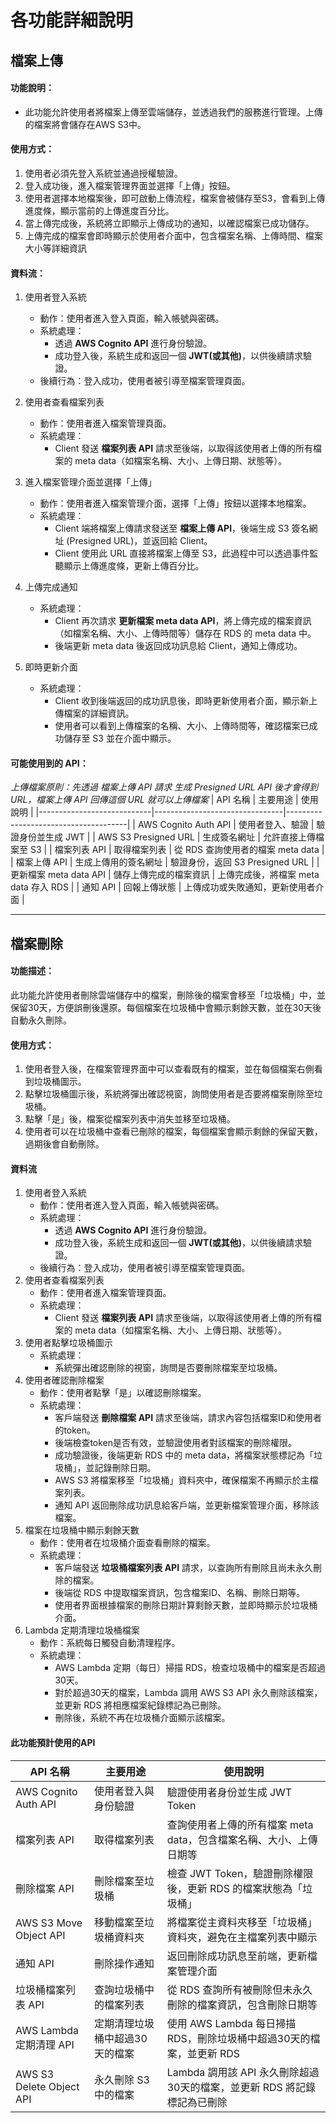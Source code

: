 # 各功能詳細說明

## 檔案上傳
#### 功能說明：
- 此功能允許使用者將檔案上傳至雲端儲存，並透過我們的服務進行管理。上傳的檔案將會儲存在AWS S3中。
#### 使用方式：
1. 使用者必須先登入系統並通過授權驗證。
2. 登入成功後，進入檔案管理界面並選擇「上傳」按鈕。
3. 使用者選擇本地檔案後，即可啟動上傳流程，檔案會被儲存至S3，會看到上傳進度條，顯示當前的上傳進度百分比。
4. 當上傳完成後，系統將立即顯示上傳成功的通知，以確認檔案已成功儲存。
5. 上傳完成的檔案會即時顯示於使用者介面中，包含檔案名稱、上傳時間、檔案大小等詳細資訊
#### 資料流：
1. 使用者登入系統
   - 動作：使用者進入登入頁面，輸入帳號與密碼。 
   - 系統處理：
     - 透過 **AWS Cognito API** 進行身份驗證。
     - 成功登入後，系統生成和返回一個 **JWT(或其他)**，以供後續請求驗證。
   - 後續行為：登入成功，使用者被引導至檔案管理頁面。

2. 使用者查看檔案列表
   - 動作：使用者進入檔案管理頁面。
   - 系統處理：
     - Client 發送 **檔案列表 API** 請求至後端，以取得該使用者上傳的所有檔案的 meta data（如檔案名稱、大小、上傳日期、狀態等）。

3. 進入檔案管理介面並選擇「上傳」
   - 動作：使用者進入檔案管理介面，選擇「上傳」按鈕以選擇本地檔案。
   - 系統處理：
     - Client 端將檔案上傳請求發送至 **檔案上傳 API**，後端生成 S3 簽名網址 (Presigned URL)，並返回給 Client。
     - Client 使用此 URL 直接將檔案上傳至 S3，此過程中可以透過事件監聽顯示上傳進度條，更新上傳百分比。

4. 上傳完成通知
   - 系統處理：
     - Client 再次請求 **更新檔案 meta data API**，將上傳完成的檔案資訊（如檔案名稱、大小、上傳時間等）儲存在 RDS 的 meta data 中。
     - 後端更新 meta data 後返回成功訊息給 Client，通知上傳成功。

5. 即時更新介面
   - 系統處理：
     - Client 收到後端返回的成功訊息後，即時更新使用者介面，顯示新上傳檔案的詳細資訊。
     - 使用者可以看到上傳檔案的名稱、大小、上傳時間等，確認檔案已成功儲存至 S3 並在介面中顯示。


#### 可能使用到的 API：
*上傳檔案原則：先透過 檔案上傳 API 請求 生成 Presigned URL API 後才會得到 URL，檔案上傳 API 回傳這個 URL 就可以上傳檔案*
| API 名稱                   | 主要用途                        | 使用說明                             |
|----------------------------|--------------------------------|--------------------------------------|
| AWS Cognito Auth API       | 使用者登入、驗證               | 驗證身份並生成 JWT                   |
| AWS S3 Presigned URL       | 生成簽名網址                   | 允許直接上傳檔案至 S3                |
| 檔案列表 API               | 取得檔案列表                  | 從 RDS 查詢使用者的檔案 meta data     |
| 檔案上傳 API               | 生成上傳用的簽名網址          | 驗證身份，返回 S3 Presigned URL       |
| 更新檔案 meta data API     | 儲存上傳完成的檔案資訊         | 上傳完成後，將檔案 meta data 存入 RDS |
| 通知 API           | 回報上傳狀態                  | 上傳成功或失敗通知，更新使用者介面    |

---
## 檔案刪除
#### 功能描述：
此功能允許使用者刪除雲端儲存中的檔案，刪除後的檔案會移至「垃圾桶」中，並保留30天，方便誤刪後還原。每個檔案在垃圾桶中會顯示剩餘天數，並在30天後自動永久刪除。
#### 使用方式：
1. 使用者登入後，在檔案管理界面中可以查看既有的檔案，並在每個檔案右側看到垃圾桶圖示。
2. 點擊垃圾桶圖示後，系統將彈出確認視窗，詢問使用者是否要將檔案刪除至垃圾桶。
3. 點擊「是」後，檔案從檔案列表中消失並移至垃圾桶。
4. 使用者可以在垃圾桶中查看已刪除的檔案，每個檔案會顯示剩餘的保留天數，過期後會自動刪除。
#### 資料流
1. 使用者登入系統
   - 動作：使用者進入登入頁面，輸入帳號與密碼。 
   - 系統處理：
     - 透過 **AWS Cognito API** 進行身份驗證。
     - 成功登入後，系統生成和返回一個 **JWT(或其他)**，以供後續請求驗證。
   - 後續行為：登入成功，使用者被引導至檔案管理頁面。
2. 使用者查看檔案列表
   - 動作：使用者進入檔案管理頁面。
   - 系統處理：
     - Client 發送 **檔案列表 API** 請求至後端，以取得該使用者上傳的所有檔案的 meta data（如檔案名稱、大小、上傳日期、狀態等）。
3. 使用者點擊垃圾桶圖示
   - 系統處理：
        - 系統彈出確認刪除的視窗，詢問是否要刪除檔案至垃圾桶。
4. 使用者確認刪除檔案
   - 動作：使用者點擊「是」以確認刪除檔案。
   - 系統處理：
        - 客戶端發送 **刪除檔案 API** 請求至後端，請求內容包括檔案ID和使用者的token。
       - 後端檢查token是否有效，並驗證使用者對該檔案的刪除權限。
       - 成功驗證後，後端更新 RDS 中的 meta data，將檔案狀態標記為「垃圾桶」，並記錄刪除日期。
       - AWS S3 將檔案移至「垃圾桶」資料夾中，確保檔案不再顯示於主檔案列表。
      - 通知 API 返回刪除成功訊息給客戶端，並更新檔案管理介面，移除該檔案。
5. 檔案在垃圾桶中顯示剩餘天數
    - 動作：使用者在垃圾桶介面查看刪除的檔案。
    - 系統處理：
      - 客戶端發送 **垃圾桶檔案列表 API** 請求，以查詢所有刪除且尚未永久刪除的檔案。
      - 後端從 RDS 中提取檔案資訊，包含檔案ID、名稱、刪除日期等。
      - 使用者界面根據檔案的刪除日期計算剩餘天數，並即時顯示於垃圾桶介面。
6. Lambda 定期清理垃圾桶檔案
   - 動作：系統每日觸發自動清理程序。
   - 系統處理：
     - AWS Lambda 定期（每日）掃描 RDS，檢查垃圾桶中的檔案是否超過30天。
     - 對於超過30天的檔案，Lambda 調用 AWS S3 API 永久刪除該檔案，並更新 RDS 將相應檔案紀錄標記為已刪除。
     - 刪除後，系統不再在垃圾桶介面顯示該檔案。
#### 此功能預計使用的API
| API 名稱                    | 主要用途                              | 使用說明                                                                 |
|-----------------------------|---------------------------------------|--------------------------------------------------------------------------|
| AWS Cognito Auth API        | 使用者登入與身份驗證                 | 驗證使用者身份並生成 JWT Token                                          |
| 檔案列表 API                | 取得檔案列表                          | 查詢使用者上傳的所有檔案 meta data，包含檔案名稱、大小、上傳日期等       |
| 刪除檔案 API                | 刪除檔案至垃圾桶                      | 檢查 JWT Token，驗證刪除權限後，更新 RDS 的檔案狀態為「垃圾桶」         |
| AWS S3 Move Object API      | 移動檔案至垃圾桶資料夾                | 將檔案從主資料夾移至「垃圾桶」資料夾，避免在主檔案列表中顯示             |
| 通知 API                    | 刪除操作通知                          | 返回刪除成功訊息至前端，更新檔案管理介面                                  |
| 垃圾桶檔案列表 API          | 查詢垃圾桶中的檔案列表                | 從 RDS 查詢所有被刪除但未永久刪除的檔案資訊，包含刪除日期等             |
| AWS Lambda 定期清理 API      | 定期清理垃圾桶中超過30天的檔案       | 使用 AWS Lambda 每日掃描 RDS，刪除垃圾桶中超過30天的檔案，並更新 RDS     |
| AWS S3 Delete Object API    | 永久刪除 S3 中的檔案                 | Lambda 調用該 API 永久刪除超過30天的檔案，並更新 RDS 將記錄標記為已刪除 |
